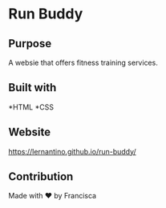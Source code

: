 # Run Buddy

## Purpose
A websie that offers fitness training services.

## Built with 
*HTML
*CSS

## Website 
https://lernantino.github.io/run-buddy/

## Contribution
Made with ❤️ by Francisca
